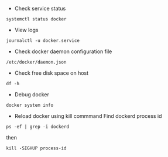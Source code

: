 * Check service status
```
systemctl status docker
```

* View logs
```
journalctl -u docker.service
```

* Check docker daemon configuration file
```
/etc/docker/daemon.json
```

* Check free disk space on host
```
df -h
```

* Debug docker
```
docker system info
```

* Reload docker using kill commmand
Find dockerd process id
```
ps -ef | grep -i dockerd
```
then 
```
kill -SIGHUP process-id
```